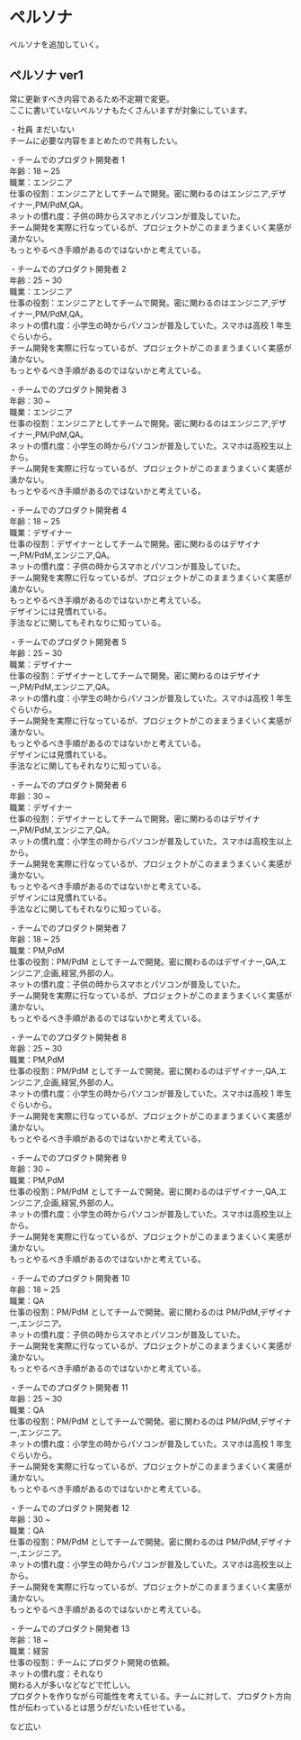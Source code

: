 # ペルソナ

ペルソナを追加していく。

## ペルソナ ver1

常に更新すべき内容であるため不定期で変更。  
ここに書いていないペルソナもたくさんいますが対象にしています。

・社員
まだいない  
チームに必要な内容をまとめたので共有したい。

・チームでのプロダクト開発者 1  
年齢：18 ~ 25  
職業：エンジニア  
仕事の役割：エンジニアとしてチームで開発。密に関わるのはエンジニア,デザイナー,PM/PdM,QA。  
ネットの慣れ度：子供の時からスマホとパソコンが普及していた。  
チーム開発を実際に行なっているが、プロジェクトがこのままうまくいく実感が湧かない。  
もっとやるべき手順があるのではないかと考えている。

・チームでのプロダクト開発者 2  
年齢：25 ~ 30  
職業：エンジニア  
仕事の役割：エンジニアとしてチームで開発。密に関わるのはエンジニア,デザイナー,PM/PdM,QA。  
ネットの慣れ度：小学生の時からパソコンが普及していた。スマホは高校 1 年生ぐらいから。  
チーム開発を実際に行なっているが、プロジェクトがこのままうまくいく実感が湧かない。  
もっとやるべき手順があるのではないかと考えている。

・チームでのプロダクト開発者 3  
年齢：30 ~  
職業：エンジニア  
仕事の役割：エンジニアとしてチームで開発。密に関わるのはエンジニア,デザイナー,PM/PdM,QA。  
ネットの慣れ度：小学生の時からパソコンが普及していた。スマホは高校生以上から。  
チーム開発を実際に行なっているが、プロジェクトがこのままうまくいく実感が湧かない。  
もっとやるべき手順があるのではないかと考えている。

・チームでのプロダクト開発者 4  
年齢：18 ~ 25  
職業：デザイナー  
仕事の役割：デザイナーとしてチームで開発。密に関わるのはデザイナー,PM/PdM,エンジニア,QA。  
ネットの慣れ度：子供の時からスマホとパソコンが普及していた。  
チーム開発を実際に行なっているが、プロジェクトがこのままうまくいく実感が湧かない。  
もっとやるべき手順があるのではないかと考えている。  
デザインには見慣れている。  
手法などに関してもそれなりに知っている。

・チームでのプロダクト開発者 5  
年齢：25 ~ 30  
職業：デザイナー  
仕事の役割：デザイナーとしてチームで開発。密に関わるのはデザイナー,PM/PdM,エンジニア,QA。  
ネットの慣れ度：小学生の時からパソコンが普及していた。スマホは高校 1 年生ぐらいから。  
チーム開発を実際に行なっているが、プロジェクトがこのままうまくいく実感が湧かない。  
もっとやるべき手順があるのではないかと考えている。  
デザインには見慣れている。  
手法などに関してもそれなりに知っている。

・チームでのプロダクト開発者 6  
年齢：30 ~  
職業：デザイナー  
仕事の役割：デザイナーとしてチームで開発。密に関わるのはデザイナー,PM/PdM,エンジニア,QA。  
ネットの慣れ度：小学生の時からパソコンが普及していた。スマホは高校生以上から。  
チーム開発を実際に行なっているが、プロジェクトがこのままうまくいく実感が湧かない。  
もっとやるべき手順があるのではないかと考えている。  
デザインには見慣れている。  
手法などに関してもそれなりに知っている。

・チームでのプロダクト開発者 7  
年齢：18 ~ 25  
職業：PM,PdM  
仕事の役割：PM/PdM としてチームで開発。密に関わるのはデザイナー,QA,エンジニア,企画,経営,外部の人。  
ネットの慣れ度：子供の時からスマホとパソコンが普及していた。  
チーム開発を実際に行なっているが、プロジェクトがこのままうまくいく実感が湧かない。  
もっとやるべき手順があるのではないかと考えている。

・チームでのプロダクト開発者 8  
年齢：25 ~ 30  
職業：PM,PdM  
仕事の役割：PM/PdM としてチームで開発。密に関わるのはデザイナー,QA,エンジニア,企画,経営,外部の人。  
ネットの慣れ度：小学生の時からパソコンが普及していた。スマホは高校 1 年生ぐらいから。  
チーム開発を実際に行なっているが、プロジェクトがこのままうまくいく実感が湧かない。  
もっとやるべき手順があるのではないかと考えている。

・チームでのプロダクト開発者 9  
年齢：30 ~  
職業：PM,PdM  
仕事の役割：PM/PdM としてチームで開発。密に関わるのはデザイナー,QA,エンジニア,企画,経営,外部の人。  
ネットの慣れ度：小学生の時からパソコンが普及していた。スマホは高校生以上から。  
チーム開発を実際に行なっているが、プロジェクトがこのままうまくいく実感が湧かない。  
もっとやるべき手順があるのではないかと考えている。

・チームでのプロダクト開発者 10  
年齢：18 ~ 25  
職業：QA  
仕事の役割：PM/PdM としてチームで開発。密に関わるのは PM/PdM,デザイナー,エンジニア。  
ネットの慣れ度：子供の時からスマホとパソコンが普及していた。  
チーム開発を実際に行なっているが、プロジェクトがこのままうまくいく実感が湧かない。  
もっとやるべき手順があるのではないかと考えている。

・チームでのプロダクト開発者 11  
年齢：25 ~ 30  
職業：QA  
仕事の役割：PM/PdM としてチームで開発。密に関わるのは PM/PdM,デザイナー,エンジニア。  
ネットの慣れ度：小学生の時からパソコンが普及していた。スマホは高校 1 年生ぐらいから。  
チーム開発を実際に行なっているが、プロジェクトがこのままうまくいく実感が湧かない。  
もっとやるべき手順があるのではないかと考えている。

・チームでのプロダクト開発者 12  
年齢：30 ~  
職業：QA  
仕事の役割：PM/PdM としてチームで開発。密に関わるのは PM/PdM,デザイナー,エンジニア。  
ネットの慣れ度：小学生の時からパソコンが普及していた。スマホは高校生以上から。  
チーム開発を実際に行なっているが、プロジェクトがこのままうまくいく実感が湧かない。  
もっとやるべき手順があるのではないかと考えている。

・チームでのプロダクト開発者 13  
年齢：18 ~  
職業：経営  
仕事の役割：チームにプロダクト開発の依頼。  
ネットの慣れ度：それなり  
関わる人が多いなどなどで忙しい。  
プロダクトを作りながら可能性を考えている。チームに対して、プロダクト方向性が伝わっているとは思うがだいたい任せている。

など広い

